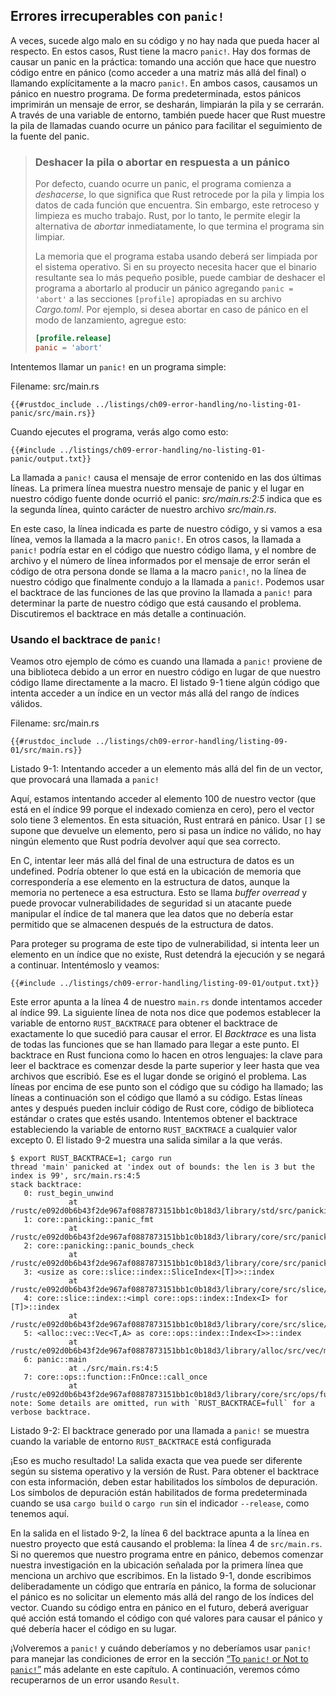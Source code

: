 ## Errores irrecuperables con `panic!`

A veces, sucede algo malo en su código y no hay nada que pueda hacer al
respecto. En estos casos, Rust tiene la macro `panic!`. Hay dos formas de
causar un panic en la práctica: tomando una acción que hace que nuestro código
entre en pánico (como acceder a una matriz más allá del final) o llamando
explícitamente a la macro `panic!`. En ambos casos, causamos un pánico en
nuestro programa. De forma predeterminada, estos pánicos imprimirán un mensaje
de error, se desharán, limpiarán la pila y se cerrarán. A través de una
variable de entorno, también puede hacer que Rust muestre la pila de llamadas
cuando ocurre un pánico para facilitar el seguimiento de la fuente del panic.

> ### Deshacer la pila o abortar en respuesta a un pánico
>
> Por defecto, cuando ocurre un panic, el programa comienza a _deshacerse_,
> lo que significa que Rust retrocede por la pila y limpia los datos de cada
> función que encuentra. Sin embargo, este retroceso y limpieza es mucho
> trabajo. Rust, por lo tanto, le permite elegir la alternativa de _abortar_
> inmediatamente, lo que termina el programa sin limpiar.
>
> La memoria que el programa estaba usando deberá ser limpiada
> por el sistema operativo. Si en su proyecto necesita hacer que el binario
> resultante sea lo más pequeño posible, puede cambiar de deshacer el programa a abortarlo
> al producir un pánico agregando `panic = 'abort'` a las secciones
> `[profile]` apropiadas en su archivo _Cargo.toml_. Por ejemplo, si desea
> abortar en caso de pánico en el modo de lanzamiento, agregue esto:
>
> ```toml
> [profile.release]
> panic = 'abort'
> ```

Intentemos llamar un `panic!` en un programa simple:

<span class="filename">Filename: src/main.rs</span>

```rust,should_panic,panics
{{#rustdoc_include ../listings/ch09-error-handling/no-listing-01-panic/src/main.rs}}
```

Cuando ejecutes el programa, verás algo como esto:

```console
{{#include ../listings/ch09-error-handling/no-listing-01-panic/output.txt}}
```

La llamada a `panic!` causa el mensaje de error contenido en las dos últimas
líneas. La primera línea muestra nuestro mensaje de panic y el lugar en
nuestro código fuente donde ocurrió el panic: _src/main.rs:2:5_ indica que es
la segunda línea, quinto carácter de nuestro archivo _src/main.rs_.

En este caso, la línea indicada es parte de nuestro código, y si vamos a esa
línea, vemos la llamada a la macro `panic!`. En otros casos, la llamada a
`panic!` podría estar en el código que nuestro código llama, y el nombre de
archivo y el número de línea informados por el mensaje de error serán el
código de otra persona donde se llama a la macro `panic!`, no la línea de
nuestro código que finalmente condujo a la llamada a `panic!`. Podemos usar el
backtrace de las funciones de las que provino la llamada a `panic!` para
determinar la parte de nuestro código que está causando el problema.
Discutiremos el backtrace en más detalle a continuación.

### Usando el backtrace de `panic!`

Veamos otro ejemplo de cómo es cuando una llamada a `panic!` proviene de una
biblioteca debido a un error en nuestro código en lugar de que nuestro código
llame directamente a la macro. El listado 9-1 tiene algún código que intenta
acceder a un índice en un vector más allá del rango de índices válidos.

<span class="filename">Filename: src/main.rs</span>

```rust,should_panic,panics
{{#rustdoc_include ../listings/ch09-error-handling/listing-09-01/src/main.rs}}
```

<span class="caption">Listado 9-1: Intentando acceder a un elemento más allá del
fin de un vector, que provocará una llamada a `panic!`</span>

Aquí, estamos intentando acceder al elemento 100 de nuestro vector (que está
en el índice 99 porque el indexado comienza en cero), pero el vector solo
tiene 3 elementos. En esta situación, Rust entrará en pánico. Usar `[]` se
supone que devuelve un elemento, pero si pasa un índice no válido, no hay
ningún elemento que Rust podría devolver aquí que sea correcto.

En C, intentar leer más allá del final de una estructura de datos es un
undefined. Podría obtener lo que está en la ubicación de
memoria que correspondería a ese elemento en la estructura de datos, aunque
la memoria no pertenece a esa estructura. Esto se llama _buffer overread_ y
puede provocar vulnerabilidades de seguridad si un atacante puede manipular el
índice de tal manera que lea datos que no debería estar permitido que se
almacenen después de la estructura de datos.

Para proteger su programa de este tipo de vulnerabilidad, si intenta leer un
elemento en un índice que no existe, Rust detendrá la ejecución y se negará a
continuar. Intentémoslo y veamos:

```console
{{#include ../listings/ch09-error-handling/listing-09-01/output.txt}}
```

Este error apunta a la línea 4 de nuestro `main.rs` donde intentamos acceder al
índice 99. La siguiente línea de nota nos dice que podemos establecer la
variable de entorno `RUST_BACKTRACE` para obtener el backtrace de exactamente lo
que sucedió para causar el error. El _Backtrace_ es una lista de todas las
funciones que se han llamado para llegar a este punto. El backtrace en Rust
funciona como lo hacen en otros lenguajes: la clave para leer el backtrace es
comenzar desde la parte superior y leer hasta que vea archivos que escribió.
Ese es el lugar donde se originó el problema. Las líneas por encima de ese
punto son el código que su código ha llamado; las líneas a continuación son el
código que llamó a su código. Estas líneas antes y después pueden incluir
código de Rust core, código de biblioteca estándar o crates que estés usando.
Intentemos obtener el backtrace estableciendo la variable de entorno
`RUST_BACKTRACE` a cualquier valor excepto 0. El listado 9-2 muestra una salida
similar a la que verás.

<!-- manual-regeneration
cd listings/ch09-error-handling/listing-09-01
RUST_BACKTRACE=1 cargo run
copy the backtrace output below
check the backtrace number mentioned in the text below the listing
-->

```console
$ export RUST_BACKTRACE=1; cargo run
thread 'main' panicked at 'index out of bounds: the len is 3 but the index is 99', src/main.rs:4:5
stack backtrace:
   0: rust_begin_unwind
             at /rustc/e092d0b6b43f2de967af0887873151bb1c0b18d3/library/std/src/panicking.rs:584:5
   1: core::panicking::panic_fmt
             at /rustc/e092d0b6b43f2de967af0887873151bb1c0b18d3/library/core/src/panicking.rs:142:14
   2: core::panicking::panic_bounds_check
             at /rustc/e092d0b6b43f2de967af0887873151bb1c0b18d3/library/core/src/panicking.rs:84:5
   3: <usize as core::slice::index::SliceIndex<[T]>>::index
             at /rustc/e092d0b6b43f2de967af0887873151bb1c0b18d3/library/core/src/slice/index.rs:242:10
   4: core::slice::index::<impl core::ops::index::Index<I> for [T]>::index
             at /rustc/e092d0b6b43f2de967af0887873151bb1c0b18d3/library/core/src/slice/index.rs:18:9
   5: <alloc::vec::Vec<T,A> as core::ops::index::Index<I>>::index
             at /rustc/e092d0b6b43f2de967af0887873151bb1c0b18d3/library/alloc/src/vec/mod.rs:2591:9
   6: panic::main
             at ./src/main.rs:4:5
   7: core::ops::function::FnOnce::call_once
             at /rustc/e092d0b6b43f2de967af0887873151bb1c0b18d3/library/core/src/ops/function.rs:248:5
note: Some details are omitted, run with `RUST_BACKTRACE=full` for a verbose backtrace.
```

<span class="caption">Listado 9-2: El backtrace generado por una llamada a
`panic!` se muestra cuando la variable de entorno `RUST_BACKTRACE` está
configurada</span>

¡Eso es mucho resultado! La salida exacta que vea puede ser diferente según su
sistema operativo y la versión de Rust. Para obtener el backtrace con esta
información, deben estar habilitados los símbolos de depuración. Los símbolos
de depuración están habilitados de forma predeterminada cuando se usa `cargo
build` o `cargo run` sin el indicador `--release`, como tenemos aquí.

En la salida en el listado 9-2, la línea 6 del backtrace apunta a la línea en
nuestro proyecto que está causando el problema: la línea 4 de `src/main.rs`. Si
no queremos que nuestro programa entre en pánico, debemos comenzar nuestra
investigación en la ubicación señalada por la primera línea que menciona un
archivo que escribimos. En la listado 9-1, donde escribimos deliberadamente un
código que entraría en pánico, la forma de solucionar el pánico es no solicitar
un elemento más allá del rango de los índices del vector. Cuando su código
entra en pánico en el futuro, deberá averiguar qué acción está tomando el
código con qué valores para causar el pánico y qué debería hacer el código en
su lugar.

¡Volveremos a `panic!` y cuándo deberíamos y no deberíamos usar `panic!` para
manejar las condiciones de error en la sección [“To `panic!` or Not to
`panic!`”][to-panic-or-not-to-panic]<!-- ignore --> más adelante en este
capítulo. A continuación, veremos cómo recuperarnos de un error usando
`Result`.

[to-panic-or-not-to-panic]: ch09-03-to-panic-or-not-to-panic.html#panic-o-no-panic
